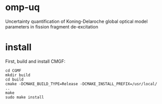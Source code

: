 # omp-uq
Uncertainty quantification of Koning-Delaroche global optical model parameters in fission fragment de-excitation

# install

First, build and install CMGF:

```
cd CGMF
mkdir build
cd build
cmake -DCMAKE_BUILD_TYPE=Release -DCMAKE_INSTALL_PREFIX=/usr/local/  ..
make
sudo make install
```
